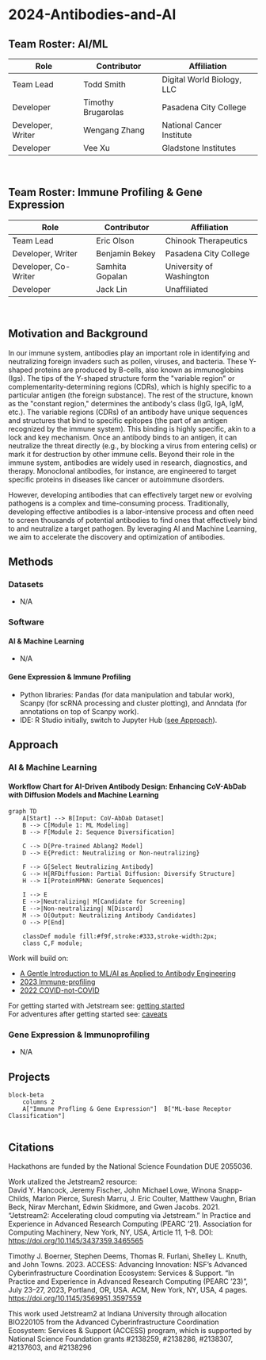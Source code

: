# 2024-Antibodies-and-AI

## Team Roster: AI/ML
|Role|Contributor|Affiliation|
|----------|----------|----------|
|Team Lead|Todd Smith|Digital World Biology, LLC|
|Developer|Timothy Brugarolas|Pasadena City College|
|Developer, Writer|Wengang Zhang|National Cancer Institute|
|Developer|Vee Xu|Gladstone Institutes|

<br>

## Team Roster: Immune Profiling & Gene Expression
|Role|Contributor|Affiliation|
|----------|----------|----------|
|Team Lead|Eric Olson|Chinook Therapeutics|
|Developer, Writer|Benjamin Bekey|Pasadena City College|
|Developer, Co-Writer|Samhita Gopalan|University of Washington|
|Developer|Jack Lin|Unaffiliated|

<br>

## Motivation and Background
In our immune system, antibodies play an important role in identifying and neutralizing foreign invaders such as pollen, viruses, and bacteria. These Y-shaped proteins are produced by B-cells, also known as immunoglobins (Igs). The tips of the Y-shaped structure form the "variable region" or complementarity-determining regions (CDRs), which is highly specific to a particular antigen (the foreign substance). The rest of the structure, known as the "constant region," determines the antibody's class (IgG, IgA, IgM, etc.). The variable regions (CDRs) of an antibody have unique sequences and structures that bind to specific epitopes (the part of an antigen recognized by the immune system). This binding is highly specific, akin to a lock and key mechanism. Once an antibody binds to an antigen, it can neutralize the threat directly (e.g., by blocking a virus from entering cells) or mark it for destruction by other immune cells. Beyond their role in the immune system, antibodies are widely used in research, diagnostics, and therapy. Monoclonal antibodies, for instance, are engineered to target specific proteins in diseases like cancer or autoimmune disorders. 

However, developing antibodies that can effectively target new or evolving pathogens is a complex and time-consuming process. Traditionally, developing effective antibodies is a labor-intensive process and often need to screen thousands of potential antibodies to find ones that effectively bind to and neutralize a target pathogen. By leveraging AI and Machine Learning, we aim to accelerate the discovery and optimization of antibodies. 

## Methods
### Datasets
* N/A
### Software
#### AI & Machine Learning
* N/A
#### Gene Expression & Immune Profiling
* Python libraries: Pandas (for data manipulation and tabular work), Scanpy (for scRNA processing and cluster plotting), and Anndata (for annotations on top of Scanpy work).
* IDE: R Studio initially, switch to Jupyter Hub ([see Approach](#gene_approach)).

## Approach
### AI & Machine Learning
#### Workflow Chart for AI-Driven Antibody Design: Enhancing CoV-AbDab with Diffusion Models and Machine Learning

```mermaid
graph TD
    A[Start] --> B[Input: CoV-AbDab Dataset]
    B --> C[Module 1: ML Modeling]
    B --> F[Module 2: Sequence Diversification]
    
    C --> D[Pre-trained Ablang2 Model]
    D --> E{Predict: Neutralizing or Non-neutralizing}
    
    F --> G[Select Neutralizing Antibody]
    G --> H[RFDiffusion: Partial Diffusion: Diversify Structure]
    H --> I[ProteinMPNN: Generate Sequences]
    
    I --> E
    E -->|Neutralizing| M[Candidate for Screening]
    E -->|Non-neutralizing| N[Discard]
    M --> O[Output: Neutralizing Antibody Candidates]
    O --> P[End]

    classDef module fill:#f9f,stroke:#333,stroke-width:2px;
    class C,F module;
```

Work will build on:
- [A Gentle Introduction to ML/AI as Applied to Antibody Engineering](https://github.com/NCBI-Codeathons/mlxai-2024-team-smith)
- [2023 Immune-profiling](https://github.com/AntibodyEngineers/2023-immune-profiling)
- [2022 COVID-not-COVID](https://github.com/AntibodyEngineers/2022-covid-not-covid)

For getting started with Jetstream see: [getting started](/getting-started.md)  
For adventures after getting started see: [caveats](/caveats.md)  

<a name="gene_approach"></a>
### Gene Expression & Immunoprofiling
* N/A
## Projects
```mermaid
block-beta
    columns 2
    A["Immune Profling & Gene Expression"]  B["ML-base Receptor Classification"]
 
```

## Citations
Hackathons are funded by the National Science Foundation DUE 2055036.

Work utalized the Jetstream2 resource:  
David Y. Hancock, Jeremy Fischer, John Michael Lowe, Winona Snapp-Childs, Marlon Pierce, Suresh Marru, J. Eric Coulter, Matthew Vaughn, Brian Beck, Nirav Merchant, Edwin Skidmore, and Gwen Jacobs. 2021. “Jetstream2: Accelerating cloud computing via Jetstream.” In Practice and Experience in Advanced Research Computing (PEARC ’21). Association for Computing Machinery, New York, NY, USA, Article 11, 1–8. DOI: https://doi.org/10.1145/3437359.3465565

Timothy J. Boerner, Stephen Deems, Thomas R. Furlani, Shelley L. Knuth, and John Towns. 2023. ACCESS: Advancing Innovation: NSF’s Advanced Cyberinfrastructure Coordination Ecosystem: Services & Support. “In Practice and Experience in Advanced Research Computing (PEARC ’23)”, July 23–27, 2023, Portland, OR, USA. ACM, New York, NY, USA, 4 pages. https://doi.org/10.1145/3569951.3597559

This work used Jetstream2 at Indiana University through allocation BIO220105 from the Advanced Cyberinfrastructure Coordination Ecosystem: Services & Support (ACCESS) program, which is supported by National Science Foundation grants #2138259, #2138286, #2138307, #2137603, and #2138296
